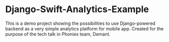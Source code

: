 # Django-Swift-Analytics-Example
This is a demo project showing the possibilities to use Django-powered backend as a very simple analytics platform for mobile app. Created for the purpose of the tech talk in Phonies team, Demant. 
